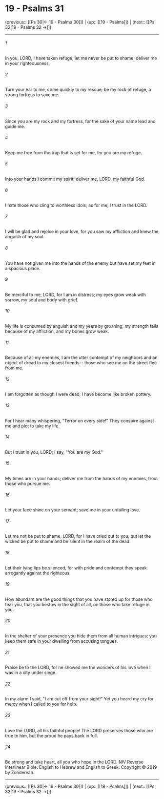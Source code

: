 # 19 - Psalms 31

(previous:: [[Ps 30|← 19 - Psalms 30]]) | (up:: [[19 - Psalms]]) | (next:: [[Ps 32|19 - Psalms 32 →]])

***


###### 1 
In you, LORD, I have taken refuge; let me never be put to shame; deliver me in your righteousness. 

###### 2 
Turn your ear to me, come quickly to my rescue; be my rock of refuge, a strong fortress to save me. 

###### 3 
Since you are my rock and my fortress, for the sake of your name lead and guide me. 

###### 4 
Keep me free from the trap that is set for me, for you are my refuge. 

###### 5 
Into your hands I commit my spirit; deliver me, LORD, my faithful God. 

###### 6 
I hate those who cling to worthless idols; as for me, I trust in the LORD. 

###### 7 
I will be glad and rejoice in your love, for you saw my affliction and knew the anguish of my soul. 

###### 8 
You have not given me into the hands of the enemy but have set my feet in a spacious place. 

###### 9 
Be merciful to me, LORD, for I am in distress; my eyes grow weak with sorrow, my soul and body with grief. 

###### 10 
My life is consumed by anguish and my years by groaning; my strength fails because of my affliction, and my bones grow weak. 

###### 11 
Because of all my enemies, I am the utter contempt of my neighbors and an object of dread to my closest friends-- those who see me on the street flee from me. 

###### 12 
I am forgotten as though I were dead; I have become like broken pottery. 

###### 13 
For I hear many whispering, "Terror on every side!" They conspire against me and plot to take my life. 

###### 14 
But I trust in you, LORD; I say, "You are my God." 

###### 15 
My times are in your hands; deliver me from the hands of my enemies, from those who pursue me. 

###### 16 
Let your face shine on your servant; save me in your unfailing love. 

###### 17 
Let me not be put to shame, LORD, for I have cried out to you; but let the wicked be put to shame and be silent in the realm of the dead. 

###### 18 
Let their lying lips be silenced, for with pride and contempt they speak arrogantly against the righteous. 

###### 19 
How abundant are the good things that you have stored up for those who fear you, that you bestow in the sight of all, on those who take refuge in you. 

###### 20 
In the shelter of your presence you hide them from all human intrigues; you keep them safe in your dwelling from accusing tongues. 

###### 21 
Praise be to the LORD, for he showed me the wonders of his love when I was in a city under siege. 

###### 22 
In my alarm I said, "I am cut off from your sight!" Yet you heard my cry for mercy when I called to you for help. 

###### 23 
Love the LORD, all his faithful people! The LORD preserves those who are true to him, but the proud he pays back in full. 

###### 24 
Be strong and take heart, all you who hope in the LORD. NIV Reverse Interlinear Bible: English to Hebrew and English to Greek. Copyright © 2019 by Zondervan.

***

(previous:: [[Ps 30|← 19 - Psalms 30]]) | (up:: [[19 - Psalms]]) | (next:: [[Ps 32|19 - Psalms 32 →]])
